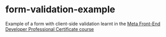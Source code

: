 # form-validation-example
Example of a form with client-side validation learnt in the <a href="https://www.coursera.org/professional-certificates/meta-front-end-developer" rel="noopener noreferrer">Meta Front-End Developer Professional Certificate course</a>
